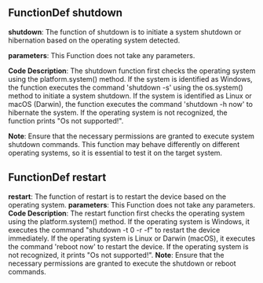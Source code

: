## FunctionDef shutdown
**shutdown**: The function of shutdown is to initiate a system shutdown or hibernation based on the operating system detected.

**parameters**: This Function does not take any parameters.

**Code Description**: The shutdown function first checks the operating system using the platform.system() method. If the system is identified as Windows, the function executes the command 'shutdown -s' using the os.system() method to initiate a system shutdown. If the system is identified as Linux or macOS (Darwin), the function executes the command 'shutdown -h now' to hibernate the system. If the operating system is not recognized, the function prints "Os not supported!".

**Note**: Ensure that the necessary permissions are granted to execute system shutdown commands. This function may behave differently on different operating systems, so it is essential to test it on the target system.
## FunctionDef restart
**restart**: The function of restart is to restart the device based on the operating system. 
**parameters**: This Function does not take any parameters.
**Code Description**: The restart function first checks the operating system using the platform.system() method. If the operating system is Windows, it executes the command "shutdown -t 0 -r -f" to restart the device immediately. If the operating system is Linux or Darwin (macOS), it executes the command 'reboot now' to restart the device. If the operating system is not recognized, it prints "Os not supported!".
**Note**: Ensure that the necessary permissions are granted to execute the shutdown or reboot commands.
